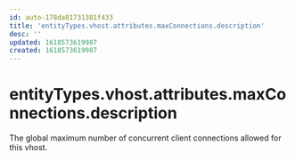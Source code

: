 ```yaml
---
id: auto-178da81731381f433
title: 'entityTypes.vhost.attributes.maxConnections.description'
desc: ''
updated: 1618573619987
created: 1618573619987
---
```

# entityTypes.vhost.attributes.maxConnections.description

The global maximum number of concurrent client connections allowed for this vhost.